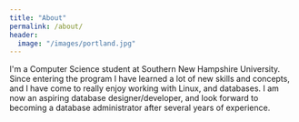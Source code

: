 ```yaml
---
title: "About"
permalink: /about/
header:
  image: "/images/portland.jpg"
---
```


I'm a Computer Science student at Southern New Hampshire University. Since entering the program I have learned a lot of new skills and concepts, and I have come to really enjoy working with Linux, and databases. I am now an aspiring database designer/developer, and look forward to becoming a database administrator after several years of experience.

